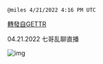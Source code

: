 `@miles 4/21/2022 4:16 PM UTC`

[轉發自GETTR](https://gettr.com/post/p16cfisc410)

04.21.2022 七哥乱聊直播

![img](https://media.gettr.com/group22/liveorigin/2022/04/21/16/a223bfe2-9161-b414-7bb0-5bb6188b2245/db77deaeeaadf94601c75dae84bb7948.jpg)
